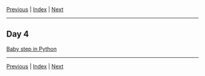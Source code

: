 [Previous](day3.md) | [Index](index.md) | [Next](day5.md)

---

## Day 4

[Baby step in Python](python.md)

---

[Previous](day3.md) | [Index](index.md) | [Next](day5.md)
